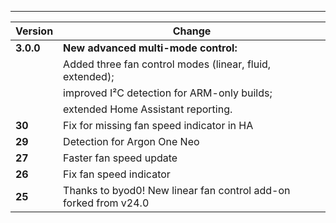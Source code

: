 ---

| Version   | Change                                                                              |
| --------- | ----------------------------------------------------------------------------------- |
| **3.0.0** | **New advanced multi-mode control:**                                                |
|           | Added three fan control modes (linear, fluid, extended);                            |
|           | improved I²C detection for ARM-only builds;                                         |
|           | extended Home Assistant reporting.                                                  |
| **30**    | Fix for missing fan speed indicator in HA                                           |
| **29**    | Detection for Argon One Neo                                                         |
| **27**    | Faster fan speed update                                                             |
| **26**    | Fix fan speed indicator                                                             |
| **25**    | Thanks to byod0! New linear fan control add-on forked from v24.0                    |
